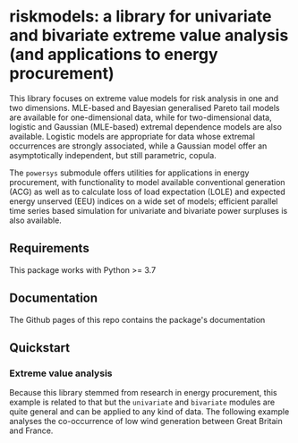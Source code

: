 # riskmodels: a library for univariate and bivariate extreme value analysis (and applications to energy procurement)

This library focuses on extreme value models for risk analysis in one and two dimensions. MLE-based and Bayesian generalised Pareto tail models are available for one-dimensional data, while for two-dimensional data, logistic and Gaussian (MLE-based) extremal dependence models are also available. Logistic models are appropriate for data whose extremal occurrences are strongly associated, while a Gaussian model offer an asymptotically independent, but still parametric, copula.

The `powersys` submodule offers utilities for applications in energy procurement, with functionality to model available conventional generation (ACG) as well as to calculate loss of load expectation (LOLE) and expected energy unserved (EEU) indices on a wide set of models; efficient parallel time series based simulation for univariate and bivariate power surpluses is also available. 

## Requirements

This package works with Python >= 3.7

## Documentation

The Github pages of this repo contains the package's documentation

## Quickstart

### Extreme value analysis

Because this library stemmed from research in energy procurement, this example is related to that but the `univariate` and `bivariate` modules are quite general and can be applied to any kind of data. The following example analyses the co-occurrence of low wind generation between Great Britain and France. 

```py

```